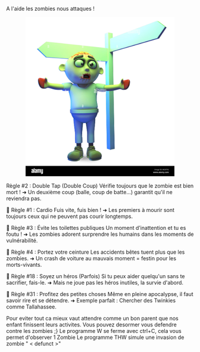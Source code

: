 A l'aide les zombies nous attaques !

<p align="center">
    <img src="Doc_Info/img/zombie.jpg" alt="Diagramme" width="400">
</p>

 Règle #2 : Double Tap (Double Coup)
Vérifie toujours que le zombie est bien mort !
➜ Un deuxième coup (balle, coup de batte...) garantit qu'il ne reviendra pas.

🔪 Règle #1 : Cardio
Fuis vite, fuis bien !
➜ Les premiers à mourir sont toujours ceux qui ne peuvent pas courir longtemps.

🧠 Règle #3 : Évite les toilettes publiques
Un moment d’inattention et tu es foutu !
➜ Les zombies adorent surprendre les humains dans les moments de vulnérabilité.

🏡 Règle #4 : Portez votre ceinture
Les accidents bêtes tuent plus que les zombies.
➜ Un crash de voiture au mauvais moment = festin pour les morts-vivants.

🔨 Règle #18 : Soyez un héros (Parfois)
Si tu peux aider quelqu'un sans te sacrifier, fais-le.
➜ Mais ne joue pas les héros inutiles, la survie d'abord.

🎢 Règle #31 : Profitez des petites choses
Même en pleine apocalypse, il faut savoir rire et se détendre.
➜ Exemple parfait : Chercher des Twinkies comme Tallahassee.

Pour eviter tout ca mieux vaut attendre comme un bon parent que nos enfant finissent leurs activites.
Vous pouvez desormer vous defendre contre les zombies ;}
Le programme W se ferme avec ctrl+C, cela vous permet d'observer 1 Zombie
Le programme THW simule une invasion de zombie " < defunct >" 
